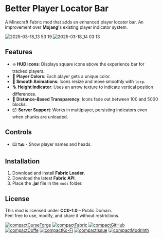 # Better Player Locator Bar

A Minecraft Fabric mod that adds an enhanced player locator bar.
An improvement over **Mojang**'s existing player indicator system.

![2025-03-18_13 53 19](https://github.com/user-attachments/assets/599ca07e-bb5e-460b-ae48-98b192591397)
![2025-03-18_14 03 13](https://github.com/user-attachments/assets/294faad0-510e-489d-98bb-efdfe58d3bb7)

## Features
- ❇️ **HUD Icons**: Displays square icons above the experience bar for tracked players.
- 🌈 **Player Colors**: Each player gets a unique color.
- 💫 **Smooth Animations**: Icons resize and move smoothly with `lerp`.
- 🪜 **Height Indicator**: Uses an arrow texture to indicate vertical position differences.
- 📏 **Distance-Based Transparency**: Icons fade out between 100 and 5000 blocks.
- 📦 **Server Support**: Works in multiplayer, persisting indicators even when chunks are unloaded.

## Controls
- ⌨️ **`Tab`** - Show player names and heads.

## Installation
1. Download and install **Fabric Loader**.
2. Download the latest **Fabric API**.
3. Place the **.jar** file in the `mods` folder.

## License
This mod is licensed under **CC0-1.0** – Public Domain.  
Feel free to use, modify, and share it without restrictions.

[![compactCurseForge](https://github.com/user-attachments/assets/c10b7d18-1719-4010-a8a8-88cc6d0b11d3)](https://www.curseforge.com/minecraft/mc-mods/better-player-locator-bar)
[![compactFabric](https://github.com/user-attachments/assets/11c5e3ec-da31-41e7-abf9-4afc2e723387)](https://www.curseforge.com/minecraft/mc-mods/fabric-api/files)
[![compactGitHub](https://github.com/user-attachments/assets/7db2e2f5-40a2-4ffb-8d1d-2ee1d1f3099c)](https://github.com/bichal/BetterPlayerLocatorBar)
[![compactCoffe](https://github.com/user-attachments/assets/15390713-4abf-4e6f-97a4-83790125825e)](https://buymeacoffee.com/bichal)
[![compactKo-Fi](https://github.com/user-attachments/assets/af481bd2-d547-466e-be01-ce898ff523e0)](https://ko-fi.com/bichal)
[![compactIssue](https://github.com/user-attachments/assets/a87a0ea4-7b99-48ee-8bac-3b3a4718d539)](https://github.com/bichal/BetterPlayerLocatorBar/issues)
[![compactModrinth](https://github.com/user-attachments/assets/3fbbf92f-214d-4a43-9e47-4fc0ee259881)](https://modrinth.com/mod/bplb)
